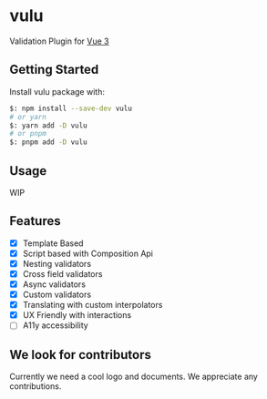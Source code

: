 # vulu

Validation Plugin for [Vue 3](https://github.com/vuejs/vue-next)

## Getting Started

Install vulu package with:
```bash
$: npm install --save-dev vulu
# or yarn
$: yarn add -D vulu
# or pnpm
$: pnpm add -D vulu
```
## Usage

WIP

## Features
- [x] Template Based
- [x] Script based with Composition Api
- [x] Nesting validators
- [x] Cross field validators
- [x] Async validators
- [x] Custom validators
- [x] Translating with custom interpolators
- [x] UX Friendly with interactions
- [ ] A11y accessibility

## We look for contributors
Currently we need a cool logo and documents. We appreciate any contributions.
